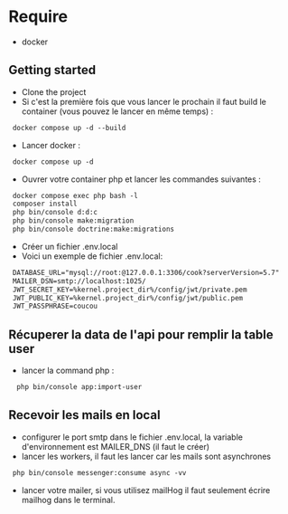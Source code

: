 # Require

- docker

## Getting started

- Clone the project
- Si c'est la première fois que vous lancer le prochain il faut build le container (vous pouvez le lancer en même temps) : 
```txt
 docker compose up -d --build
```
- Lancer docker :
```txt
 docker compose up -d 
```
- Ouvrer votre container php et lancer les commandes suivantes : 
```txt
 docker compose exec php bash -l
 composer install
 php bin/console d:d:c
 php bin/console make:migration
 php bin/console doctrine:make:migrations
```
- Créer un fichier .env.local 
- Voici un exemple de fichier .env.local: 

```txt
 DATABASE_URL="mysql://root:@127.0.0.1:3306/cook?serverVersion=5.7"
 MAILER_DSN=smtp://localhost:1025/
 JWT_SECRET_KEY=%kernel.project_dir%/config/jwt/private.pem
 JWT_PUBLIC_KEY=%kernel.project_dir%/config/jwt/public.pem
 JWT_PASSPHRASE=coucou
```

## Récuperer la data de l'api pour remplir la table user

- lancer la command php : 
```txt
  php bin/console app:import-user 
```

## Recevoir les mails en local

- configurer le port smtp  dans le fichier .env.local, la variable d'environnement est MAILER_DNS (il faut le créer)
- lancer les workers, il faut les lancer car les mails sont asynchrones 
 ```txt
  php bin/console messenger:consume async -vv
```
- lancer votre mailer, si vous utilisez mailHog il faut seulement écrire mailhog dans le terminal.
